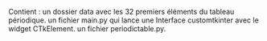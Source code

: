 Contient :
    un dossier data avec les 32 premiers éléments du tableau périodique.
    un fichier main.py qui lance une Interface customtkinter avec le widget CTkElement.
    un fichier periodictable.py.
    

